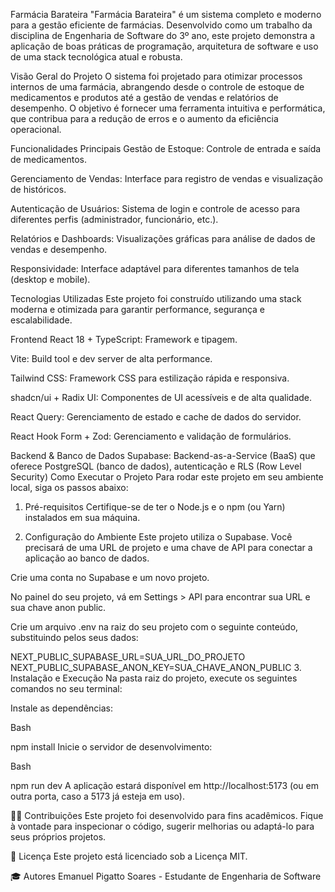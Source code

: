 Farmácia Barateira
"Farmácia Barateira" é um sistema completo e moderno para a gestão eficiente de farmácias. Desenvolvido como um trabalho da disciplina de Engenharia de Software do 3º ano, este projeto demonstra a aplicação de boas práticas de programação, arquitetura de software e uso de uma stack tecnológica atual e robusta.

Visão Geral do Projeto
O sistema foi projetado para otimizar processos internos de uma farmácia, abrangendo desde o controle de estoque de medicamentos e produtos até a gestão de vendas e relatórios de desempenho. O objetivo é fornecer uma ferramenta intuitiva e performática, que contribua para a redução de erros e o aumento da eficiência operacional.

 Funcionalidades Principais
Gestão de Estoque: Controle de entrada e saída de medicamentos.

Gerenciamento de Vendas: Interface para registro de vendas e visualização de históricos.

Autenticação de Usuários: Sistema de login e controle de acesso para diferentes perfis (administrador, funcionário, etc.).

Relatórios e Dashboards: Visualizações gráficas para análise de dados de vendas e desempenho.

Responsividade: Interface adaptável para diferentes tamanhos de tela (desktop e mobile).

 Tecnologias Utilizadas
Este projeto foi construído utilizando uma stack moderna e otimizada para garantir performance, segurança e escalabilidade.

Frontend
React 18 + TypeScript: Framework e tipagem.

Vite: Build tool e dev server de alta performance.

Tailwind CSS: Framework CSS para estilização rápida e responsiva.

shadcn/ui + Radix UI: Componentes de UI acessíveis e de alta qualidade.

React Query: Gerenciamento de estado e cache de dados do servidor.

React Hook Form + Zod: Gerenciamento e validação de formulários.

Backend & Banco de Dados
Supabase: Backend-as-a-Service (BaaS) que oferece PostgreSQL (banco de dados), autenticação e RLS (Row Level Security) Como Executar o Projeto
Para rodar este projeto em seu ambiente local, siga os passos abaixo:

1. Pré-requisitos
Certifique-se de ter o Node.js e o npm (ou Yarn) instalados em sua máquina.

2. Configuração do Ambiente
Este projeto utiliza o Supabase. Você precisará de uma URL de projeto e uma chave de API para conectar a aplicação ao banco de dados.

Crie uma conta no Supabase e um novo projeto.

No painel do seu projeto, vá em Settings > API para encontrar sua URL e sua chave anon public.

Crie um arquivo .env na raiz do seu projeto com o seguinte conteúdo, substituindo pelos seus dados:

NEXT_PUBLIC_SUPABASE_URL=SUA_URL_DO_PROJETO
NEXT_PUBLIC_SUPABASE_ANON_KEY=SUA_CHAVE_ANON_PUBLIC
3. Instalação e Execução
Na pasta raiz do projeto, execute os seguintes comandos no seu terminal:

Instale as dependências:

Bash

npm install
Inicie o servidor de desenvolvimento:

Bash

npm run dev
A aplicação estará disponível em http://localhost:5173 (ou em outra porta, caso a 5173 já esteja em uso).

👨‍💻 Contribuições
Este projeto foi desenvolvido para fins acadêmicos. Fique à vontade para inspecionar o código, sugerir melhorias ou adaptá-lo para seus próprios projetos.

📄 Licença
Este projeto está licenciado sob a Licença MIT.

🎓 Autores
Emanuel Pigatto Soares - Estudante de Engenharia de Software